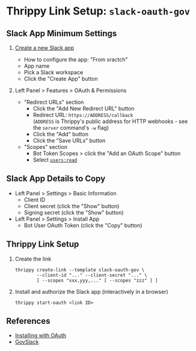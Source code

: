 # Thrippy Link Setup: `slack-oauth-gov`

## Slack App Minimum Settings

1. [Create a new Slack app](https://api.slack.com/apps?new_app=1)

   - How to configure the app: "From sractch"
   - App name
   - Pick a Slack workspace
   - Click the "Create App" button

2. Left Panel > Features > OAuth & Permissions

   - "Redirect URLs" section
     - Click the "Add New Redirect URL" button
     - Redirect URL: `https://ADDRESS/callback`\
       (`ADDRESS` is Thrippy's public address for HTTP webhooks - see the `server` command's `-w` flag)
     - Click the "Add" button
     - Click the "Save URLs" button
   - "Scopes" section
     - Bot Token Scopes > click the "Add an OAuth Scope" button
     - Select [`users:read`](https://docs.slack.dev/reference/scopes/users.read)

## Slack App Details to Copy

- Left Panel > Settings > Basic Information
  - Client ID
  - Client secret (click the "Show" button)
  - Signing secret (click the "Show" button)
- Left Panel > Settings > Install App
  - Bot User OAuth Token (click the "Copy" button)

## Thrippy Link Setup

1. Create the link

   ```shell
   thrippy create-link --template slack-oauth-gov \
           --client-id "..." --client-secret "..." \
           [ --scopes "xxx,yyy,..." [ --scopes "zzz" ] ]
   ```

2. Install and authorize the Slack app (interactively in a browser)

   ```shell
   thrippy start-oauth <link ID>
   ```

## References

- [Installing with OAuth](https://docs.slack.dev/authentication/installing-with-oauth)
- [GovSlack](https://docs.slack.dev/govslack)
